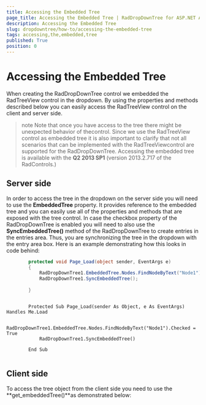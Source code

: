 ```yaml
---
title: Accessing the Embedded Tree
page_title: Accessing the Embedded Tree | RadDropDownTree for ASP.NET AJAX Documentation
description: Accessing the Embedded Tree
slug: dropdowntree/how-to/accessing-the-embedded-tree
tags: accessing,the,embedded,tree
published: True
position: 0
---
```


# Accessing the Embedded Tree



When creating the RadDropDownTree control we embedded the RadTreeView control in the dropdown. By using the properties and methods described below you can easily access the RadTreeView control on the client and server side.

>note Note that once you have access to the tree there might be unexpected behavior of thecontrol. Since we use the RadTreeView control as embedded tree it is also important to clarify that not all scenarios that can be implemented with the RadTreeViewcontrol are supported for the RadDropDownTree. Accessing the embedded tree is available with the **Q2 2013 SP1** (version 2013.2.717 of the RadControls.)
>


## Server side

In order to access the tree in the dropdown on the server side you will need to use the **EmbeddedTree** property. It provides reference to the embedded tree and you can easily use all of the properties and methods that are exposed with the tree control. In case the checkbox property of the RadDropDownTree is enabled you will need to also use the **SyncEmbeddedTree()** method of the RadDropDownTree to create entries in the entries area. Thus, you are synchronizing the tree in the dropdown with the entry area box. Here is an example demonstrating how this looks in code behind:







````C#
	    protected void Page_Load(object sender, EventArgs e)
	    {
	        RadDropDownTree1.EmbeddedTree.Nodes.FindNodeByText("Node1").Checked = true;
	        RadDropDownTree1.SyncEmbeddedTree(); 
	
	    }
````
````VB.NET
	
	    Protected Sub Page_Load(sender As Object, e As EventArgs) Handles Me.Load
	
	        RadDropDownTree1.EmbeddedTree.Nodes.FindNodeByText("Node1").Checked = True
	        RadDropDownTree1.SyncEmbeddedTree()
	
	    End Sub
	
````


## Client side

To access the tree object from the client side you need to use the **get_embeddedTree()**as demonstrated below:




